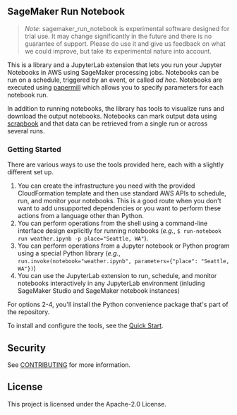 ## SageMaker Run Notebook

> _Note_: sagemaker_run_notebook is experimental software designed for trial use. It may change significantly in the future and there is no guarantee of support. Please do use it and give us feedback on what we could improve, but take its experimental nature into account.

This is a library and a JupyterLab extension that lets you run your Jupyter Notebooks in AWS using SageMaker processing jobs. Notebooks can be run on a schedule, triggered by an event, or called _ad hoc_. Notebooks are executed using [papermill](https://github.com/nteract/papermill) which allows you to specify parameters for each notebook run.

In addition to running notebooks, the library has tools to visualize runs and download the output notebooks. Notebooks can mark output data using [scrapbook](https://github.com/nteract/scrapbook) and that data can be retrieved from a single run or across several runs.

### Getting Started

There are various ways to use the tools provided here, each with a slightly different set up.

1. You can create the infrastructure you need with the provided CloudFormation template and then use standard AWS APIs to schedule, run, and monitor your notebooks. This is a good route when you don't want to add unsupported dependencies or you want to perform these actions from a language other than Python.
2. You can perform operations from the shell using a command-line interface design explicitly for running notebooks (_e.g._, `$ run-notebook run weather.ipynb -p place="Seattle, WA"`).
3. You can perform operations from a Jupyter notebook or Python program using a special Python library (_e.g._, `run.invoke(notebook="weather.ipynb", parameters={"place": "Seattle, WA"})`)
4. You can use the JupyterLab extension to run, schedule, and monitor notebooks interactively in any JupyterLab environment (inluding SageMaker Studio and SageMaker notebook instances)

For options 2-4, you'll install the Python convenience package that's part of the repository.

To install and configure the tools, see the [Quick Start](QuickStart.md).

## Security

See [CONTRIBUTING](CONTRIBUTING.md#security-issue-notifications) for more information.

## License

This project is licensed under the Apache-2.0 License.

